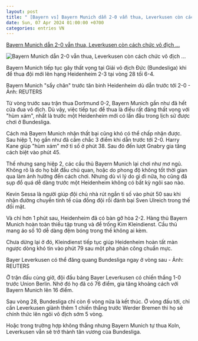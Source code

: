 ```yaml
---
layout: post
title: " [Bayern vs] Bayern Munich dẫn 2-0 vẫn thua, Leverkusen còn cách chức vô địch ..."
date: Sun, 07 Apr 2024 01:00:00 +0700
categories: entries VN
---
```

[Bayern Munich dẫn 2-0 vẫn thua, Leverkusen còn cách chức vô địch ...](https://tuoitre.vn/bayern-munich-dan-2-0-van-thua-leverkusen-con-cach-chuc-vo-dich-3-diem-20240406234954221.htm)

![Bayern Munich dẫn 2-0 vẫn thua, Leverkusen còn cách chức vô địch ...](https://cdn1.tuoitre.vn/zoom/600_315/471584752817336320/2024/4/6/heidenheim-bayern-munich-bundesliga-1712421860219358698692-0-0-1047-2000-crop-1712421992917898072220.jpg)

Bayern Munich tiếp tục gây thất vọng tại Giải vô địch Đức (Bundesliga) khi để thua đội mới lên hạng Heidenheim 2-3 tại vòng 28 tối 6-4.

Bayern Munich "sẩy chân" trước tân binh Heidenheim dù dẫn trước tới 2-0 - Ảnh: REUTERS

Từ vòng trước sau trận thua Dortmund 0-2, Bayern Munich gần như đã hết cửa đua vô địch. Dù vậy, việc tiếp tục để thua là điều rất đáng thất vọng với "hùm xám", nhất là trước một Heidenheim mới có lần đầu trong lịch sử được chơi ở Bundesliga.

Cách mà Bayern Munich nhận thất bại cũng khó có thể chấp nhận được. Sau hiệp 1, họ gần như đã cầm chắc 3 điểm khi dẫn trước tới 2-0. Harry Kane giúp "hùm xám" mở tỉ số ở phút 38. Sau đó đến lượt Gnabry gia tăng cách biệt vào phút 45.

Thế nhưng sang hiệp 2, các cầu thủ Bayern Munich lại chơi như mơ ngủ. Không rõ là do họ bắt đầu chủ quan, hoặc do phong độ không tốt thời gian qua làm ảnh hưởng đến cách chơi. Nhưng dù vì lý do gì đi nữa, họ cũng đã sụp đổ quá dễ dàng trước một Heidenheim không có bất kỳ ngôi sao nào.

Kevin Sessa là người giúp đội chủ nhà rút ngắn tỉ số vào phút 50 sau khi nhận đường chuyền tinh tế của đồng đội rồi đánh bại Sven Ulreich trong thế đối mặt.

Và chỉ hơn 1 phút sau, Heidenheim đã có bàn gỡ hòa 2-2. Hàng thủ Bayern Munich hoàn toàn thiếu tập trung và để trống Kim Kleindienst. Cầu thủ mang áo số 10 dễ dàng đệm bóng trong thế không ai kèm.

Chưa dừng lại ở đó, Kleindienst tiếp tục giúp Heidenheim hoàn tất màn ngược dòng khó tin vào phút 79 sau một pha phản công chuẩn mực.

Bayer Leverkusen có thể đăng quang Bundesliga ngay ở vòng sau - Ảnh: REUTERS

Ở trận đấu cùng giờ, đội đầu bảng Bayer Leverkusen có chiến thắng 1-0 trước Union Berlin. Nhờ đó họ đã có 76 điểm, gia tăng khoảng cách với Bayern Munich lên 16 điểm.

Sau vòng 28, Bundesliga chỉ còn 6 vòng nữa là kết thúc. Ở vòng đấu tới, chỉ cần Leverkusen giành thêm 1 chiến thắng trước Werder Bremen thì họ sẽ chính thức lên ngôi vô địch sớm 5 vòng.

Hoặc trong trường hợp không thắng nhưng Bayern Munich tự thua Koln, Leverkusen vẫn sẽ trở thành tân vương của Bundesliga.

